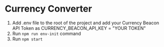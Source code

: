 # Currency Converter

1. Add .env file to the root of the project and add your Currency Beacon API Token as
   CURRENCY_BEACON_API_KEY = "YOUR TOKEN"
2. Run `npm run env-init` command
3. Run `npm start`
